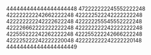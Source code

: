 444444444444444444448
472222222245552222248
422222222242662222248
422222522242222222248
422222222242222622248
422222255545552222248
422226662222222222248
422222222242222222248
422555222242262222248
422255222242666222248
422225222242222220048
422222222242222220148
444444444444444444449
